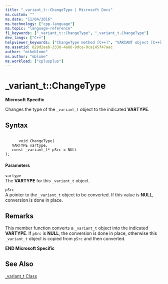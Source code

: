```yaml
---
title: "_variant_t::ChangeType | Microsoft Docs"
ms.custom: ""
ms.date: "11/04/2016"
ms.technology: ["cpp-language"]
ms.topic: "language-reference"
f1_keywords: ["_variant_t::ChangeType", "_variant_t.ChangeType"]
dev_langs: ["C++"]
helpviewer_keywords: ["ChangeType method [C++]", "VARIANT object [C++], ChangeType", "VARIANT object"]
ms.assetid: 829d2eeb-3338-4a88-9dce-0ca145f47aac
author: "mikeblome"
ms.author: "mblome"
ms.workload: ["cplusplus"]
---
```

# _variant_t::ChangeType
**Microsoft Specific**  
  
 Changes the type of the `_variant_t` object to the indicated **VARTYPE**.  
  
## Syntax  
  
```  
  
      void ChangeType(  
   VARTYPE vartype,  
   const _variant_t* pSrc = NULL   
);  
```  
  
#### Parameters  
 `vartype`  
 The **VARTYPE** for this `_variant_t` object.  
  
 `pSrc`  
 A pointer to the `_variant_t` object to be converted. If this value is **NULL**, conversion is done in place.  
  
## Remarks  
 This member function converts a `_variant_t` object into the indicated **VARTYPE**. If `pSrc` is **NULL**, the conversion is done in place, otherwise this `_variant_t` object is copied from `pSrc` and then converted.  
  
 **END Microsoft Specific**  
  
## See Also  
 [_variant_t Class](../cpp/variant-t-class.md)